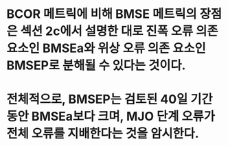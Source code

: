 # BCOR 메트릭에 비해 BMSE 메트릭의 장점은 섹션 2c에서 설명한 대로 진폭 오류 의존 요소인 BMSEa와 위상 오류 의존 요소인 BMSEP로 분해될 수 있다는 것이다.

# 전체적으로, BMSEP는 검토된 40일 기간 동안 BMSEa보다 크며, MJO 단계 오류가 전체 오류를 지배한다는 것을 암시한다.
